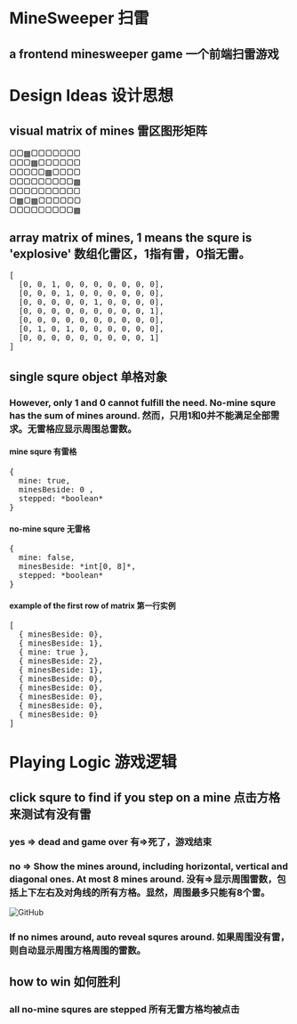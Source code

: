 # MineSweeper 扫雷
## a frontend minesweeper game 一个前端扫雷游戏

# Design Ideas 设计思想
## visual matrix of mines 雷区图形矩阵
▢▢▩▢▢▢▢▢▢▢  
▢▢▢▩▢▢▢▢▢▢  
▢▢▢▢▢▩▢▢▢▢  
▢▢▢▢▢▢▢▢▢▩  
▢▢▢▢▢▢▢▢▢▢  
▢▩▢▩▢▢▢▢▢▢  
▢▢▢▢▢▢▢▢▢▩  

## array matrix of mines, 1 means the squre is 'explosive' 数组化雷区，1指有雷，0指无雷。
<pre>
[  
  [0, 0, 1, 0, 0, 0, 0, 0, 0, 0],  
  [0, 0, 0, 1, 0, 0, 0, 0, 0, 0],  
  [0, 0, 0, 0, 0, 1, 0, 0, 0, 0],  
  [0, 0, 0, 0, 0, 0, 0, 0, 0, 1],  
  [0, 0, 0, 0, 0, 0, 0, 0, 0, 0],  
  [0, 1, 0, 1, 0, 0, 0, 0, 0, 0],  
  [0, 0, 0, 0, 0, 0, 0, 0, 0, 1]  
]
</pre>

## single squre object 单格对象
### However, only 1 and 0 cannot fulfill the need. No-mine squre has the sum of mines around. 然而，只用1和0并不能满足全部需求。无雷格应显示周围总雷数。
#### mine squre 有雷格
<pre>
{  
  mine: true,
  minesBeside: 0 <!-- optional -->,
  stepped: *boolean* <!-- optional -->
}  
</pre>

#### no-mine squre 无雷格
<pre>
{  
  mine: false, <!-- optional -->
  minesBeside: *int[0, 8]*,
  stepped: *boolean*
}  
</pre>
#### example of the first row of matrix 第一行实例
<pre>
[
  { minesBeside: 0},
  { minesBeside: 1},
  { mine: true },
  { minesBeside: 2},
  { minesBeside: 1},
  { minesBeside: 0},
  { minesBeside: 0},
  { minesBeside: 0},
  { minesBeside: 0},
  { minesBeside: 0}
]
</pre>

# Playing Logic 游戏逻辑
## click squre to find if you step on a mine 点击方格来测试有没有雷
### yes => dead and game over 有=>死了，游戏结束
### no => Show the mines around, including horizontal, vertical and diagonal ones. At most 8 mines around. 没有=>显示周围雷数，包括上下左右及对角线的所有方格。显然，周围最多只能有8个雷。
![GitHub](https://avatars2.githubusercontent.com/u/3265208?v=3&s=100 "GitHub,Social Coding")

### If no nimes around, auto reveal squres around. 如果周围没有雷，则自动显示周围方格周围的雷数。

## how to win 如何胜利
### all no-mine squres are stepped 所有无雷方格均被点击
